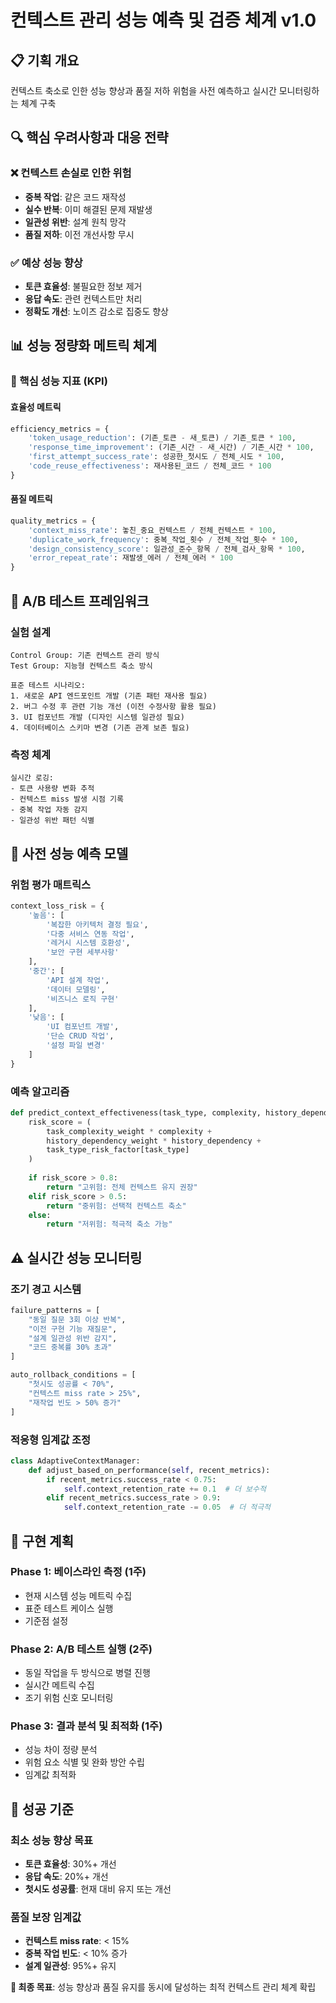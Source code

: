 # 컨텍스트 관리 성능 예측 및 검증 체계 v1.0

## 📋 기획 개요
컨텍스트 축소로 인한 성능 향상과 품질 저하 위험을 사전 예측하고 실시간 모니터링하는 체계 구축

## 🔍 핵심 우려사항과 대응 전략

### ❌ 컨텍스트 손실로 인한 위험
- **중복 작업**: 같은 코드 재작성
- **실수 반복**: 이미 해결된 문제 재발생  
- **일관성 위반**: 설계 원칙 망각
- **품질 저하**: 이전 개선사항 무시

### ✅ 예상 성능 향상
- **토큰 효율성**: 불필요한 정보 제거
- **응답 속도**: 관련 컨텍스트만 처리
- **정확도 개선**: 노이즈 감소로 집중도 향상

## 📊 성능 정량화 메트릭 체계

### 🎯 핵심 성능 지표 (KPI)

#### **효율성 메트릭**
```python
efficiency_metrics = {
    'token_usage_reduction': (기존_토큰 - 새_토큰) / 기존_토큰 * 100,
    'response_time_improvement': (기존_시간 - 새_시간) / 기존_시간 * 100,
    'first_attempt_success_rate': 성공한_첫시도 / 전체_시도 * 100,
    'code_reuse_effectiveness': 재사용된_코드 / 전체_코드 * 100
}
```

#### **품질 메트릭**
```python
quality_metrics = {
    'context_miss_rate': 놓친_중요_컨텍스트 / 전체_컨텍스트 * 100,
    'duplicate_work_frequency': 중복_작업_횟수 / 전체_작업_횟수 * 100,
    'design_consistency_score': 일관성_준수_항목 / 전체_검사_항목 * 100,
    'error_repeat_rate': 재발생_에러 / 전체_에러 * 100
}
```

## 🧪 A/B 테스트 프레임워크

### 실험 설계
```
Control Group: 기존 컨텍스트 관리 방식
Test Group: 지능형 컨텍스트 축소 방식

표준 테스트 시나리오:
1. 새로운 API 엔드포인트 개발 (기존 패턴 재사용 필요)
2. 버그 수정 후 관련 기능 개선 (이전 수정사항 활용 필요)
3. UI 컴포넌트 개발 (디자인 시스템 일관성 필요)
4. 데이터베이스 스키마 변경 (기존 관계 보존 필요)
```

### 측정 체계
```
실시간 로깅:
- 토큰 사용량 변화 추적
- 컨텍스트 miss 발생 시점 기록
- 중복 작업 자동 감지
- 일관성 위반 패턴 식별
```

## 🔮 사전 성능 예측 모델

### 위험 평가 매트릭스
```python
context_loss_risk = {
    '높음': [
        '복잡한 아키텍처 결정 필요',
        '다중 서비스 연동 작업', 
        '레거시 시스템 호환성',
        '보안 구현 세부사항'
    ],
    '중간': [
        'API 설계 작업',
        '데이터 모델링',
        '비즈니스 로직 구현'
    ],
    '낮음': [
        'UI 컴포넌트 개발',
        '단순 CRUD 작업',
        '설정 파일 변경'
    ]
}
```

### 예측 알고리즘
```python
def predict_context_effectiveness(task_type, complexity, history_dependency):
    risk_score = (
        task_complexity_weight * complexity +
        history_dependency_weight * history_dependency +
        task_type_risk_factor[task_type]
    )
    
    if risk_score > 0.8:
        return "고위험: 전체 컨텍스트 유지 권장"
    elif risk_score > 0.5:
        return "중위험: 선택적 컨텍스트 축소"
    else:
        return "저위험: 적극적 축소 가능"
```

## ⚠️ 실시간 성능 모니터링

### 조기 경고 시스템
```python
failure_patterns = [
    "동일 질문 3회 이상 반복",
    "이전 구현 기능 재질문",
    "설계 일관성 위반 감지",
    "코드 중복률 30% 초과"
]

auto_rollback_conditions = [
    "첫시도 성공률 < 70%",
    "컨텍스트 miss rate > 25%",
    "재작업 빈도 > 50% 증가"
]
```

### 적응형 임계값 조정
```python
class AdaptiveContextManager:
    def adjust_based_on_performance(self, recent_metrics):
        if recent_metrics.success_rate < 0.75:
            self.context_retention_rate += 0.1  # 더 보수적
        elif recent_metrics.success_rate > 0.9:
            self.context_retention_rate -= 0.05  # 더 적극적
```

## 🎯 구현 계획

### Phase 1: 베이스라인 측정 (1주)
- 현재 시스템 성능 메트릭 수집
- 표준 테스트 케이스 실행
- 기준점 설정

### Phase 2: A/B 테스트 실행 (2주)
- 동일 작업을 두 방식으로 병렬 진행
- 실시간 메트릭 수집
- 조기 위험 신호 모니터링

### Phase 3: 결과 분석 및 최적화 (1주)
- 성능 차이 정량 분석
- 위험 요소 식별 및 완화 방안 수립
- 임계값 최적화

## 🚀 성공 기준

### 최소 성능 향상 목표
- **토큰 효율성**: 30%+ 개선
- **응답 속도**: 20%+ 개선  
- **첫시도 성공률**: 현재 대비 유지 또는 개선

### 품질 보장 임계값
- **컨텍스트 miss rate**: < 15%
- **중복 작업 빈도**: < 10% 증가
- **설계 일관성**: 95%+ 유지

**🎯 최종 목표**: 성능 향상과 품질 유지를 동시에 달성하는 최적 컨텍스트 관리 체계 확립